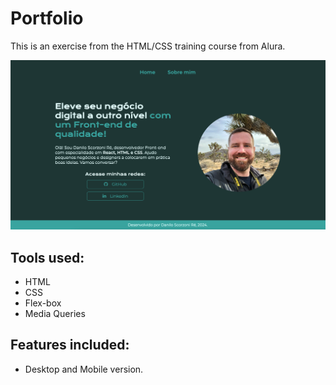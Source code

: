 # Portfolio

This is an exercise from the HTML/CSS training course from Alura.

![Desktop](screenshots/desktop.png)

## Tools used:

-   HTML
-   CSS
-   Flex-box
-   Media Queries

## Features included:

-   Desktop and Mobile version.
